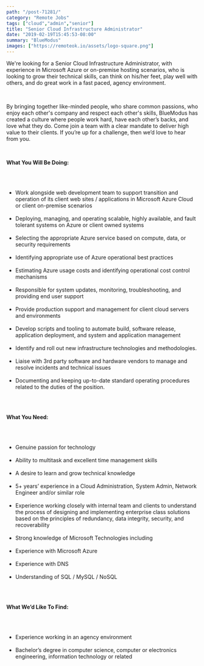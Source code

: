 ```yaml
---
path: "/post-71281/"
category: "Remote Jobs"
tags: ["cloud","admin","senior"]
title: "Senior Cloud Infrastructure Administrator"
date: "2019-02-19T15:45:53-08:00"
summary: "BlueModus"
images: ["https://remoteok.io/assets/logo-square.png"]
---
```


<p>We're looking for a Senior Cloud Infrastructure Administrator, with experience in Microsoft Azure or on-premise hosting scenarios, who is looking to grow their technical skills, can think on his/her feet, play well with others, and do great work in a fast paced, agency environment.</p><br /><p>By bringing together like-minded people, who share common passions, who enjoy each other's company and respect each other's skills, BlueModus has created a culture where people work hard, have each other&rsquo;s backs, and love what they do. Come join a team with a clear mandate to deliver high value to their clients. If you&rsquo;re up for a challenge, then we&rsquo;d love to hear from you.</p><br /><p><strong>What You Will Be Doing:</strong></p><br /><ul><br /><li>Work alongside web development team to support transition and operation of its client web sites / applications in Microsoft Azure Cloud or client on-premise scenarios</li><br /><li>Deploying, managing, and operating scalable, highly available, and fault tolerant systems on Azure or client owned systems</li><br /><li>Selecting the appropriate Azure service based on compute, data, or security requirements</li><br /><li>Identifying appropriate use of Azure operational best practices</li><br /><li>Estimating Azure usage costs and identifying operational cost control mechanisms</li><br /><li>Responsible for system updates, monitoring, troubleshooting, and providing end user support</li><br /><li>Provide production support and management for client cloud servers and environments</li><br /><li>Develop scripts and tooling to automate build, software release, application deployment, and system and application management</li><br /><li>Identify and roll out new infrastructure technologies and methodologies.</li><br /><li>Liaise with 3rd party software and hardware vendors to manage and resolve incidents and technical issues</li><br /><li>Documenting and keeping up-to-date standard operating procedures related to the duties of the position.</li><br /></ul><br /><p><strong>What You Need:</strong></p><br /><ul><br /><li>Genuine passion for technology</li><br /><li>Ability to multitask and excellent time management skills</li><br /><li>A desire to learn and grow technical knowledge</li><br /><li>5+ years&rsquo; experience in a Cloud Administration, System Admin, Network Engineer and/or similar role</li><br /><li>Experience working closely with internal team and clients to understand the process of designing and implementing enterprise class solutions based on the principles of redundancy, data integrity, security, and recoverability</li><br /><li>Strong knowledge of Microsoft Technologies including</li><br /><li>Experience with Microsoft Azure</li><br /><li>Experience with DNS</li><br /><li>Understanding of SQL / MySQL / NoSQL</li><br /></ul><br /><p><strong>What We&rsquo;d Like To Find:</strong></p><br /><ul><br /><li>Experience working in an agency environment</li><br /><li>Bachelor&rsquo;s degree in computer science, computer or electronics engineering, information technology or related</li><br /></ul>
